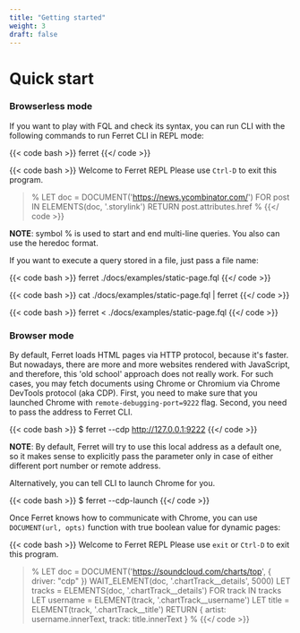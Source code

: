 ```yaml
---
title: "Getting started"
weight: 3
draft: false
---
```


# Quick start
### Browserless mode
If you want to play with FQL and check its syntax, you can run CLI with the following commands to run Ferret CLI in REPL mode:

{{< code bash >}}
ferret
{{</ code >}}

{{< code bash >}}
Welcome to Ferret REPL
Please use `Ctrl-D` to exit this program.
>%
>LET doc = DOCUMENT('https://news.ycombinator.com/')
>FOR post IN ELEMENTS(doc, '.storylink')
>RETURN post.attributes.href
>%
{{</ code >}}

**NOTE**: symbol % is used to start and end multi-line queries. You also can use the heredoc format.

If you want to execute a query stored in a file, just pass a file name:

{{< code bash >}}
ferret ./docs/examples/static-page.fql
{{</ code >}}

{{< code bash >}}
cat ./docs/examples/static-page.fql | ferret
{{</ code >}}

{{< code bash >}}
ferret < ./docs/examples/static-page.fql
{{</ code >}}

### Browser mode
By default, Ferret loads HTML pages via HTTP protocol, because it's faster.
But nowadays, there are more and more websites rendered with JavaScript, and therefore, this 'old school' approach does not really work.
For such cases, you may fetch documents using Chrome or Chromium via Chrome DevTools protocol (aka CDP).
First, you need to make sure that you launched Chrome with ``remote-debugging-port=9222`` flag.
Second, you need to pass the address to Ferret CLI.

{{< code bash >}}
$ ferret --cdp http://127.0.0.1:9222
{{</ code >}}

**NOTE**: By default, Ferret will try to use this local address as a default one, so it makes sense to explicitly pass the parameter only in case of either different port number or remote address.

Alternatively, you can tell CLI to launch Chrome for you.

{{< code bash >}}
$ ferret --cdp-launch
{{</ code >}}

Once Ferret knows how to communicate with Chrome, you can use ``DOCUMENT(url, opts)`` function with true boolean value for dynamic pages:

{{< code bash >}}
Welcome to Ferret REPL
Please use `exit` or `Ctrl-D` to exit this program.
>%
>LET doc = DOCUMENT('https://soundcloud.com/charts/top', { driver: "cdp" })
>WAIT_ELEMENT(doc, '.chartTrack__details', 5000)
>LET tracks = ELEMENTS(doc, '.chartTrack__details')
>FOR track IN tracks
>    LET username = ELEMENT(track, '.chartTrack__username')
>    LET title = ELEMENT(track, '.chartTrack__title')
>    RETURN {
>       artist: username.innerText,
>        track: title.innerText
>    }
>%
{{</ code >}}